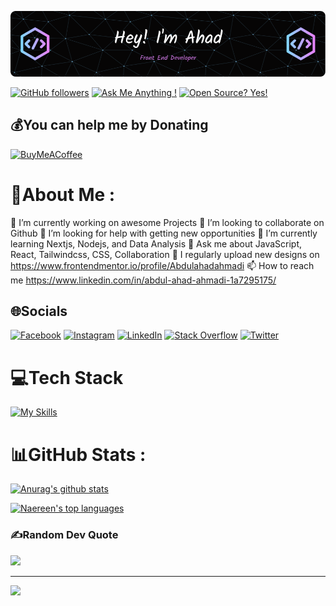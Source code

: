 <!-- ### Hi there I'm Ahad 👋 -->
![Header](https://github.com/Abdulahadahmadi/abdulahadahmadi/blob/050e237da59a6332a83a3f72d116b5adb5473d39/github-header-image.png)
<!--
**Abdulahadahmadi/abdulahadahmadi** is a ✨ _special_ ✨ repository because its `README.md` (this file) appears on your GitHub profile.

Here are some ideas to get you started:

- 🔭 I’m currently working on ...
- 🌱 I’m currently learning ...
- 👯 I’m looking to collaborate on ...
- 🤔 I’m looking for help with ...
- 💬 Ask me about ...
- 📫 How to reach me: ...
- 😄 Pronouns: ...
- ⚡ Fun fact: ...
-->



[![GitHub followers](https://img.shields.io/github/followers/abdulahadahmadi.svg?style=social&label=Follow&maxAge=2592000)](https://github.com/abdulahadahmadi?tab=followers)
[![Ask Me Anything !](https://img.shields.io/badge/Ask%20me-anything-1abc9c.svg)](https://GitHub.com/abdulahadahmadi/ama)
[![Open Source? Yes!](https://badgen.net/badge/Open%20Source%20%3F/Yes%21/blue?icon=github)](https://github.com/abdulahadahmadi/badges/)
<!-- [![GitHub commits](https://img.shields.io/github/commits-since/Naereen/StrapDown.js/v1.0.0.svg)](https://GitHub.com/abdulahadahmadi/StrapDown.js/commit/) -->
<!-- [![GitHub forks](https://img.shields.io/github/forks/Naereen/StrapDown.js.svg?style=social&label=Fork&maxAge=2592000)](https://GitHub.com/abdulahadahmadi/StrapDown.js/network/) -->
<!-- [![GitHub stars](https://img.shields.io/github/stars/Naereen/StrapDown.js.svg?style=social&label=Star&maxAge=2592000)](https://GitHub.com/Naereen/StrapDown.js/stargazers/) -->
<!-- [![GitHub contributors](https://img.shields.io/github/contributors/Naereen/badges.svg)](https://GitHub.com/Naereen/badges/graphs/contributors/) -->
<!-- [![GitHub issues](https://img.shields.io/github/issues/Naereen/StrapDown.js.svg)](https://GitHub.com/Naereen/StrapDown.js/issues/) -->
<!-- [![GitHub pull-requests](https://img.shields.io/github/issues-pr/Naereen/StrapDown.js.svg)](https://GitHub.com/Naereen/StrapDown.js/pull/)<br /> -->



  ## 💰You can help me by Donating
  [![BuyMeACoffee](https://img.shields.io/badge/Buy%20Me%20a%20Coffee-ffdd00?style=for-the-badge&logo=buy-me-a-coffee&logoColor=black)](https://buymeacoffee.com/https://www.buymeacoffee.com/ahmadi1998) 




# 💫About Me :
🔭 I’m currently working on awesome Projects
👯 I’m looking to collaborate on Github
🤝 I’m looking for help with getting new opportunities
🌱 I’m currently learning Nextjs, Nodejs, and Data Analysis
💬 Ask me about JavaScript, React, Tailwindcss, CSS, Collaboration
📝 I regularly upload new designs on https://www.frontendmentor.io/profile/Abdulahadahmadi
📫 How to reach me https://www.linkedin.com/in/abdul-ahad-ahmadi-1a7295175/

## 🌐Socials
[![Facebook](https://img.shields.io/badge/Facebook-%231877F2.svg?logo=Facebook&logoColor=white)](https://facebook.com/https://www.facebook.com/khalid.ahmadi.752861) [![Instagram](https://img.shields.io/badge/Instagram-%23E4405F.svg?logo=Instagram&logoColor=white)](https://instagram.com/https://www.instagram.com/ab_ahmadi1998/) [![LinkedIn](https://img.shields.io/badge/LinkedIn-%230077B5.svg?logo=linkedin&logoColor=white)](https://linkedin.com/in/https://www.linkedin.com/in/abdul-ahad-ahmadi-1a7295175/) [![Stack Overflow](https://img.shields.io/badge/-Stackoverflow-FE7A16?logo=stack-overflow&logoColor=white)](https://stackoverflow.com/users/https://stackoverflow.com/users/13347573/ahad) [![Twitter](https://img.shields.io/badge/Twitter-%231DA1F2.svg?logo=Twitter&logoColor=white)](https://twitter.com/https://twitter.com/codeWithAhad) 

# 💻Tech Stack
<!-- ![JavaScript](https://img.shields.io/badge/javascript-%23323330.svg?style=for-the-badge&logo=javascript&logoColor=%23F7DF1E) ![TypeScript](https://img.shields.io/badge/typescript-%23007ACC.svg?style=for-the-badge&logo=typescript&logoColor=white) ![Python](https://img.shields.io/badge/python-3670A0?style=for-the-badge&logo=python&logoColor=ffdd54) ![Vercel](https://img.shields.io/badge/vercel-%23000000.svg?style=for-the-badge&logo=vercel&logoColor=white) ![Netlify](https://img.shields.io/badge/netlify-%23000000.svg?style=for-the-badge&logo=netlify&logoColor=#00C7B7) ![React](https://img.shields.io/badge/react-%2320232a.svg?style=for-the-badge&logo=react&logoColor=%2361DAFB) ![Next JS](https://img.shields.io/badge/Next-black?style=for-the-badge&logo=next.js&logoColor=white) ![NodeJS](https://img.shields.io/badge/node.js-6DA55F?style=for-the-badge&logo=node.js&logoColor=white) ![React Native](https://img.shields.io/badge/react_native-%2320232a.svg?style=for-the-badge&logo=react&logoColor=%2361DAFB) ![TailwindCSS](https://img.shields.io/badge/tailwindcss-%2338B2AC.svg?style=for-the-badge&logo=tailwind-css&logoColor=white) ![MySQL](https://img.shields.io/badge/mysql-%2300f.svg?style=for-the-badge&logo=mysql&logoColor=white) ![MongoDB](https://img.shields.io/badge/MongoDB-%234ea94b.svg?style=for-the-badge&logo=mongodb&logoColor=white) 	![Figma](https://img.shields.io/badge/figma-%23F24E1E.svg?style=for-the-badge&logo=figma&logoColor=white)
 -->
[![My Skills](https://skillicons.dev/icons?i=html,css,js,ts,py,tailwindcss,materialui,react,redux,next,nodejs,express,mysql,mongodb,vercel,netlify,git,github,vscode,figma)](https://skillicons.dev)



# 📊GitHub Stats :
[![Anurag's github stats](https://github-readme-stats.vercel.app/api?username=abdulahadahmadi&theme=blue-green)](https://github.com/anuraghazra/github-readme-stats)

[![Naereen's top languages](https://github-readme-stats.vercel.app/api/top-langs/?username=abdulahadahmadi&theme=blue-green)](https://github.com/anuraghazra/github-readme-stats)



### ✍️Random Dev Quote
![](https://quotes-github-readme.vercel.app/api?type=horizontal&theme=merko)

---
[![](https://visitcount.itsvg.in/api?id=abdulahadahmadi&icon=5&color=0)](https://visitcount.itsvg.in)


  <!-- Proudly created with GPRM ( https://gprm.itsvg.in ) -->
  













